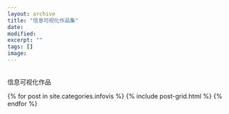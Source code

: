 ```yaml
---
layout: archive
title: "信息可视化作品集"
date: 
modified:
excerpt: ""
tags: []
image: 
---
```


<br/>信息可视化作品
<div class="tiles">
{% for post in site.categories.infovis %}
  {% include post-grid.html %}
{% endfor %}
</div><!-- /.tiles 把所有categories 有 notes 的列出来-->

